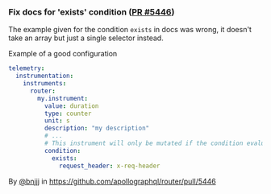 ### Fix docs for 'exists' condition ([PR #5446](https://github.com/apollographql/router/pull/5446))

The example given for the condition `exists` in docs was wrong, it doesn't take an array but just a single selector instead.

Example of a good configuration

```yaml
telemetry:
  instrumentation:
    instruments:
      router:
        my.instrument:
          value: duration
          type: counter
          unit: s
          description: "my description"
          # ...
          # This instrument will only be mutated if the condition evaluates to true
          condition:
            exists:
              request_header: x-req-header
```

By [@bnjjj](https://github.com/bnjjj) in https://github.com/apollographql/router/pull/5446